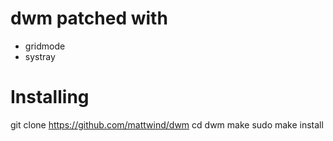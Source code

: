 
# dwm patched with

* gridmode
* systray

# Installing

git clone https://github.com/mattwind/dwm
cd dwm
make
sudo make install



